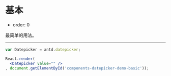 # 基本

- order: 0

最简单的用法。

---

````jsx
var Datepicker = antd.datepicker;

React.render(
  <Datepicker value="" />
, document.getElementById('components-datepicker-demo-basic'));
````
